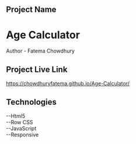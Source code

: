 ## Project Name
# Age Calculator
Author - Fatema Chowdhury
## Project Live Link
https://chowdhuryfatema.github.io/Age-Calculator/
## Technologies
--Html5 </br>
--Row CSS </br>
--JavaScript </br>
--Responsive
